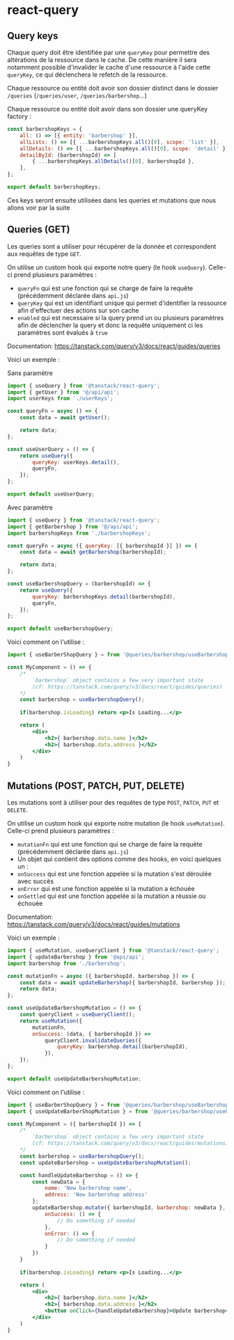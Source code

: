 # react-query

## Query keys

Chaque query doit être identifiée par une `queryKey` pour permettre des altérations de la ressource dans le cache. De cette manière il sera notamment possible d'invalider le cache d'une ressource à l'aide cette `queryKey`, ce qui déclenchera le refetch de la ressource.

Chaque ressource ou entité doit avoir son dossier distinct dans le dossier `/queries` (`/queries/user`, `/queries/barbershop`...)

Chaque ressource ou entité doit avoir dans son dossier une queryKey factory :

```js
const barbershopKeys = {
    all: () => [{ entity: 'barbershop' }],
    allLists: () => [{ ...barbershopKeys.all()[0], scope: 'list' }],
    allDetails: () => [{ ...barbershopKeys.all()[0], scope: 'detail' }],
    detailById: (barbershopId) => [
        { ...barbershopKeys.allDetails()[0], barbershopId },
    ],
};

export default barbershopKeys;
```

Ces keys seront ensuite utilisées dans les queries et mutations que nous allons voir par la suite

## Queries (GET)

Les queries sont a utiliser pour récupérer de la donnée et correspondent aux requêtes de type `GET`.

On utilise un custom hook qui exporte notre query (le hook `useQuery`). Celle-ci prend plusieurs paramètres : 
- `queryFn` qui est une fonction qui se charge de faire la requête (précédemment déclarée dans `api.js`)
- `queryKey` qui est un identifiant unique qui permet d'identifier la ressource afin d'effectuer des actions sur son cache
- `enabled` qui est necessaire si la query prend un ou plusieurs paramètres afin de déclencher la query et donc la requête uniquement ci les paramètres sont évalués à `true`

Documentation: https://tanstack.com/query/v3/docs/react/guides/queries

Voici un exemple :

Sans paramètre
```jsx
import { useQuery } from '@tanstack/react-query';
import { getUser } from '@/api/api';
import userKeys from './userKeys';

const queryFn = async () => {
    const data = await getUser();

    return data;
};

const useUserQuery = () => {
    return useQuery({
        queryKey: userKeys.detail(),
        queryFn,
    });
};

export default useUserQuery;
```

Avec paramètre
```jsx
import { useQuery } from '@tanstack/react-query';
import { getBarbershop } from '@/api/api';
import barbershopKeys from './barbershopKeys';

const queryFn = async ({ queryKey: [{ barbershopId }] }) => {
    const data = await getBarbershop(barbershopId);

    return data;
};

const useBarbershopQuery = (barbershopId) => {
    return useQuery({
        queryKey: barbershopKeys.detail(barbershopId),
        queryFn,
    });
};

export default useBarbershopQuery;
```

Voici comment on l'utilise :

```jsx
import { useBarberShopQuery } = from '@queries/barbershop/useBarbershopQuery';

const MyComponent = () => {
    /* 
        `barbershop` object contains a few very important state 
        (cf: https://tanstack.com/query/v3/docs/react/guides/queries)
    */ 
    const barbershop = useBarbershopQuery();
    
    if(barbershop.isLoading) return <p>Is Loading...</p>

    return (
        <div>
            <h2>{ barbershop.data.name }</h2>
            <h2>{ barbershop.data.address }</h2>
        </div>
    )
}
```

## Mutations (POST, PATCH, PUT, DELETE)

Les mutations sont à utiliser pour des requêtes de type `POST`, `PATCH`, `PUT` et `DELETE`.

On utilise un custom hook qui exporte notre mutation (le hook `useMutation`). Celle-ci prend plusieurs paramètres : 
- `mutationFn` qui est une fonction qui se charge de faire la requête (précédemment déclarée dans `api.js`)
- Un objet qui contient des options comme des hooks, en voici quelques un :
- `onSuccess` qui est une fonction appelée si la mutation s'est déroulée avec succès
- `onError` qui est une fonction appelée si la mutation a échouée
- `onSettled` qui est une fonction appelée si la mutation a réussie ou échouée

Documentation: https://tanstack.com/query/v3/docs/react/guides/mutations

Voici un exemple :

```jsx
import { useMutation, useQueryClient } from '@tanstack/react-query';
import { updateBarbershop } from '@api/api';
import barbershop from './barbershop';

const mutationFn = async ({ barbershopId, barbershop }) => {
    const data = await updateBarbershop({ barbershopId, barbershop });
    return data;
};

const useUpdateBarbershopMutation = () => {
    const queryClient = useQueryClient();
    return useMutation({
        mutationFn,
        onSuccess: (data, { barbershopId }) =>
            queryClient.invalidateQueries({
                queryKey: barbershop.detail(barbershopId),
            }),
    });
};

export default useUpdateBarbershopMutation;

```

Voici comment on l'utilise :

```jsx
import { useBarberShopQuery } = from '@queries/barbershop/useBarbershopQuery';
import { useUpdateBarberShopMutation } = from '@queries/barbershop/useUpdateBarberShopMutation';

const MyComponent = ({ barbershopId }) => {
    /* 
        `barbershop` object contains a few very important state 
        (cf: https://tanstack.com/query/v3/docs/react/guides/mutations)
    */ 
    const barbershop = useBarbershopQuery();
    const updateBarbershop = useUpdateBarbershopMutation();

    const handleUpdateBarbershop = () => {
        const newData = {
            name: 'New barbershop name',
            address: 'New barbershop address'
        };
        updateBarbershop.mutate({ barbershopId, barbershop: newData }, {
            onSuccess: () => {
                // Do something if needed
            },
            onError: () => {
                // Do something if needed
            }
        })
    }
    
    if(barbershop.isLoading) return <p>Is Loading...</p>

    return (
        <div>
            <h2>{ barbershop.data.name }</h2>
            <h2>{ barbershop.data.address }</h2>
            <button onClick={handleUpdateBarbershop}>Update barbershop</button>
        </div>
    )
}
```